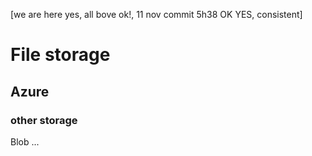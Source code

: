 [we are here yes, all bove ok!, 11 nov commit 5h38 OK YES, consistent]

# File storage

## Azure 

### other storage

Blob ...

